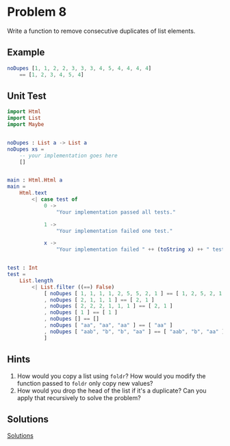 # Problem 8
Write a function to remove consecutive duplicates of list elements. 

## Example
```elm
noDupes [1, 1, 2, 2, 3, 3, 3, 4, 5, 4, 4, 4, 4]
    == [1, 2, 3, 4, 5, 4]
```
## Unit Test
```elm
import Html
import List
import Maybe


noDupes : List a -> List a
noDupes xs =
    -- your implementation goes here
    []


main : Html.Html a
main =
    Html.text
        <| case test of
            0 ->
                "Your implementation passed all tests."

            1 ->
                "Your implementation failed one test."

            x ->
                "Your implementation failed " ++ (toString x) ++ " tests."


test : Int
test =
    List.length
        <| List.filter ((==) False)
            [ noDupes [ 1, 1, 1, 1, 2, 5, 5, 2, 1 ] == [ 1, 2, 5, 2, 1 ]
            , noDupes [ 2, 1, 1, 1 ] == [ 2, 1 ]
            , noDupes [ 2, 2, 2, 1, 1, 1 ] == [ 2, 1 ]
            , noDupes [ 1 ] == [ 1 ]
            , noDupes [] == []
            , noDupes [ "aa", "aa", "aa" ] == [ "aa" ]
            , noDupes [ "aab", "b", "b", "aa" ] == [ "aab", "b", "aa" ]
            ]

```

## Hints
1. How would you copy a list using ```foldr```? How would you modify the function passed to ```foldr``` only copy new values?
2. How would you drop the head of the list if it's a duplicate? Can you apply that recursively to solve the problem?

## Solutions
[Solutions](../s/s08.md)